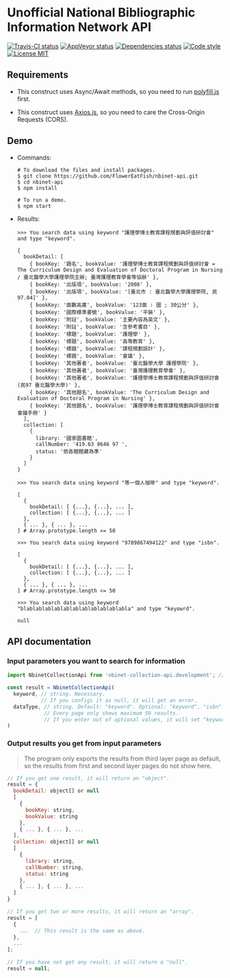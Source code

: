 # Unofficial National Bibliographic Information Network API

[![Travis-CI status](https://travis-ci.com/FlowerEatFish/nbinet-api.svg?branch=master)](https://travis-ci.com/FlowerEatFish/nbinet-api/builds)
[![AppVeyor status](https://ci.appveyor.com/api/projects/status/uwap6s2c4ga8x4jl/branch/master?svg=true)](https://ci.appveyor.com/project/FlowerEatFish/nbinet-api/history)
[![Dependencies status](https://david-dm.org/FlowerEatFish/nbinet-api/status.svg)](https://david-dm.org/FlowerEatFish/nbinet-api)
[![Code style](https://img.shields.io/badge/code_style-standard-brightgreen.svg)](https://standardjs.com)
[![License MIT](https://img.shields.io/badge/license-MIT-blue.svg)](https://opensource.org/licenses/MIT)

## Requirements

- This construct uses Async/Await methods, so you need to run [polyfill.js](https://polyfill.io/v2/docs/) first.

- This construct uses [Axios.js](https://github.com/axios/axios), so you need to care the Cross-Origin Requests (CORS).

## Demo

- Commands:

  ```shell
  # To download the files and install packages.
  $ git clone https://github.com/FlowerEatFish/nbinet-api.git
  $ cd nbinet-api
  $ npm install

  # To run a demo.
  $ npm start
  ```

- Results:

  ```shell
  >>> You search data using keyword "護理學博士教育課程規劃與評值研討會" and type "keyword".

  {
    bookDetail: [
      { bookKey: '題名', bookValue: '護理學博士教育課程規劃與評值研討會 = The Curriculum Design and Evaluation of Doctoral Program in Nursing / 臺北醫學大學護理學院主辦; 臺灣護理教育學會等協辦' },
      { bookKey: '出版項', bookValue: '2008' },
      { bookKey: '出版項', bookValue: '[臺北市 : 臺北醫學大學護理學院, 民97.04]' },
      { bookKey: '面數高廣', bookValue: '123面 : 圖 ; 30公分' },
      { bookKey: '國際標準書號', bookValue: '平裝' },
      { bookKey: '附註', bookValue: '主要內容為英文' },
      { bookKey: '附註', bookValue: '含參考書目' },
      { bookKey: '標題', bookValue: '護理學' },
      { bookKey: '標題', bookValue: '高等教育' },
      { bookKey: '標題', bookValue: '課程規劃設計' },
      { bookKey: '標題', bookValue: '會議' },
      { bookKey: '其他著者', bookValue: '臺北醫學大學 護理學院' },
      { bookKey: '其他著者', bookValue: '臺灣護理教育學會' },
      { bookKey: '其他著者', bookValue: '護理學博士教育課程規劃與評值研討會 (民97 臺北醫學大學)' },
      { bookKey: '其他題名', bookValue: 'The Curriculum Design and Evaluation of Doctoral Program in Nursing' },
      { bookKey: '其他題名', bookValue: '護理學博士教育課程規劃與評值研討會會議手冊' }
    ],
    collection: [
      {
        library: '國家圖書館',
        callNumber: '419.63 8646 97 ',
        status: '依各館館藏為準'
      }
    ]
  }
  ```

  ```shell
  >>> You search data using keyword "等一個人咖啡" and type "keyword".

  [
    {
      bookDetail: [ {...}, {...}, ... ],
      collection: [ {...}, {...}, ... ]
    },
    { ... }, { ... }, ...
  ] # Array.prototype.length <= 50
  ```

  ```shell
  >>> You search data using keyword "9789867494122" and type "isbn".

  [
    {
      bookDetail: [ {...}, {...}, ... ],
      collection: [ {...}, {...}, ... ]
    },
    { ... }, { ... }, ...
  ] # Array.prototype.length <= 50
  ```

  ```shell
  >>> You search data using keyword "blablablablablablablablablablablabla" and type "keyowrd".

  null
  ```

## API documentation

### Input parameters you want to search for information

  ```js
  import NbinetCollectionApi from 'nbinet-collection-api.development'; // Here uses development mode as an example

  const result = NbinetCollectionApi(
    keyword, // string. Necessary.
             // If you configs it as null, it will get an error.
    dataType, // string. Default: "keyword". Optional: "keyword", "isbn".
              // Every page only shows maximum 50 results.
              // If you enter out of optional values, it will set "keyword".
  )
  ```

### Output results you get from input parameters

> The program only exports the results from third layer page as default, so the results from first and second layer pages do not show here.

  ```js
  // If you get one result, it will return an "object".
  result = {
    bookDetail: object[] or null
    [
      {
        bookKey: string,
        bookValue: string
      },
      { ... }, { ... }, ...
    ],
    collection: object[] or null
    [
      {
        library: string,
        callNumber: string,
        status: string
      },
      { ... }, { ... }, ...
    ]
  }

  // If you get two or more results, it will return an "array".
  result = [
    {
      ...  // This result is the same as above.
    },
    ...
  ];

  // If you have not got any result, it will return a "null".
  result = null;
  ```
